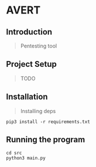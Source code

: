 # AVERT

## Introduction

> Pentesting tool

## Project Setup

> TODO

## Installation

> Installing deps

```
pip3 install -r requirements.txt
```

## Running the program

```
cd src
python3 main.py
```
